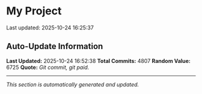 # My Project


Last updated: 2025-10-24 16:25:37














































































































































































































































































































































































































































































































































































































































































































































































































































































































































































































































































































































































































































































































































































































































































































































































































































































































































































































































































































































































































































































































































































































































































































































































































































































































































































































































































































































































































































































































































































































































































































































































































































































































































































































































































































































































































































































































































































































































































































































































































































































































































































































































































































































































































































































































































































































































































































































































































































































































































































































































































































































































































































































































































































































## Auto-Update Information

**Last Updated:** 2025-10-24 16:52:38
**Total Commits:** 4807
**Random Value:** 6725
**Quote:** _Git commit, git paid._

---
_This section is automatically generated and updated._